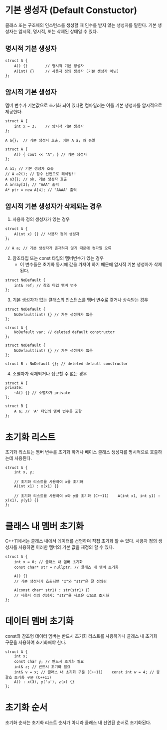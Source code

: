 # 기본 생성자 (Default Constuctor)
클래스 또는 구조체의 인스턴스를 생성할 때 인수를 받지 않는 생성자를 말한다. 기본 생성자는 암시적, 명시적, 또는 삭제된 상태일 수 있다.
## 명시적 기본 생성자
```
struct A {
    A() {}        // 명시적 기본 생성자
    A(int) {}     // 사용자 정의 생성자 (기본 생성자 아님)
};
```

## 암시적 기본 생성자
멤버 변수가 기본값으로 초기화 되어 있다면 컴파일러는 이를 기본 생성자를 암시적으로 제공한다.
```
struct A {
    int x = 3;    // 암시적 기본 생성자
};

A a{};  // 기본 생성자 호출, 이는 A a; 와 동일
```

```
struct A {
    A() { cout << "A"; } // 기본 생성자
};

A a1; // 기본 생성자 호출
// A a2(); // 함수 선언으로 해석됨!!
A a3{}; // ok, 기본 생성자 호출
A array[3]; // "AAA" 출력
A* ptr = new A[4]; // "AAAA" 출력
```

## 암시적 기본 생성자가 삭제되는 경우
1. 사용자 정의 생성자가 있는 경우
```
struct A {  
    A(int x) {} // 사용자 정의 생성자  
};  
  
// A a; // 기본 생성자가 존재하지 않기 때문에 컴파일 오류
```
2. 참조타입 또는 const 타입의 멤버변수가 있는 경우
	- 이 변수들은 초기화 동시에 값을 가져야 하기 때문에 암시적 기본 생성자가 삭제된다.
```
struct NoDefault {
    int& ref; // 참조 타입 멤버 변수
};
```
3. 기본 생성자가 없는 클래스의 인스턴스를 멤버 변수로 갖거나 상속받는 경우
```
struct NoDefault {
    NoDefault(int) {} // 기본 생성자가 없음
};

struct A {
    NoDefault var; // deleted default constructor
};
```

```
struct NoDefault {
    NoDefault(int) {} // 기본 생성자가 없음
};

struct B : NoDefault {}; // deleted default constructor
```
4. 소멸자가 삭제되거나 접근할 수 없는 경우
```
struct A {
private:
    ~A() {} // 소멸자가 private
};

struct B {
    A a; // 'A' 타입의 멤버 변수를 포함
};
```
# 초기화 리스트
초기화 리스트는 멤버 변수를 초기화 하거나 베이스 클래스 생성자를 명시적으로 호출하는데 사용된다.
```
struct A {  
    int x, y;  
  
    // 초기화 리스트를 사용하여 x를 초기화  
    A(int x1) : x(x1) {}  
  
    // 초기화 리스트를 사용하여 x와 y를 초기화 (C++11)    A(int x1, int y1) : x(x1), y(y1) {}  
};
```
# 클래스 내 멤버 초기화
C++11에서는 클래스 내에서 데이터를 선언하며 직접 초기화 할 수 있다. 사용자 정의 생성자를 사용하면 이러한 멤버의 기본 값을 재정의 할 수 있다.
```
struct A {  
    int x = 0; // 클래스 내 멤버 초기화  
    const char* str = nullptr; // 클래스 내 멤버 초기화  
  
    A() {}  
    // 기본 생성자가 호출되면 "x"와 "str"은 잘 정의됨  
  
    A(const char* str1) : str(str1) {}  
    // 사용자 정의 생성자: "str"을 새로운 값으로 초기화  
};
```
# 데이터 멤버 초기화
const와 참조형 데이터 멤버는 반드시 초기화 리스트를 사용하거나 클래스 내 초기화 구문을 사용하여 초기화해야 한다.
```
struct A {  
    int x;  
    const char y; // 반드시 초기화 필요  
    int& z; // 반드시 초기화 필요  
    int& v = x; // 클래스 내 초기화 구문 (C++11)    const int w = 4; // 중괄호 초기화 구문 (C++11)  
    A() : x(3), y('a'), z(x) {}  
};
```
# 초기화 순서
초기화 순서는 초기화 리스트 순서가 아니라 클래스 내 선언된 순서로 초기화된다.